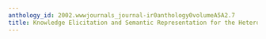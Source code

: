 ```yaml
---
anthology_id: 2002.wwwjournals_journal-ir0anthology0volumeA5A2.7
title: Knowledge Elicitation and Semantic Representation for the Heterogeneous Web
---
```

